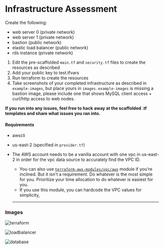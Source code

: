 # Infrastructure Assessment
Create the following:
- web server 0 (private network)
- web server 1 (private network)
- bastion (public network)
- elastic load balancer (public network)
- rds instance (private network)

1. Edit the pre-scaffolded `main.tf` and `security.tf` files to create the resources as described
2. Add your public key to test.tfvars
3. Run terraform to create the resources
4. Take screenshots of your completed infrastructure as described in `example-images`, but place yours in `images`. `example-images` is missing a bastion image, please include one that shows MySQL client access + curl/http access to web nodes.

**If you run into any issues, feel free to hack away at the scaffolded .tf templates and share what issues you ran into.**

#### Requirements
- awscli
- us-east-2 (specified in `provider.tf`)
- The AWS account needs to be a vanilla account with one vpc in us-east-2 in order for the vpc data source to accurately find the VPC ID.
    - You can also use [`terraform-aws-modules/vpc/aws`](https://registry.terraform.io/modules/terraform-aws-modules/vpc/aws/latest#usage) module if you're inclined. But it isn't a requirement. Do whatever is the most simple for you. Prioritize your time allocation to do whatever is easiest for you.
    - If you use this module, you can hardcode the VPC values for simplicity,

  --------------

### Images
![terraform]

[terraform]: images/terraform.png "Terraform Screenshot"

![loadbalancer]

[loadbalancer]: images/loadbalancer.png "Loadbalancer Screenshot"

![database]

[database]: images/database.png "Database Screenshot"

